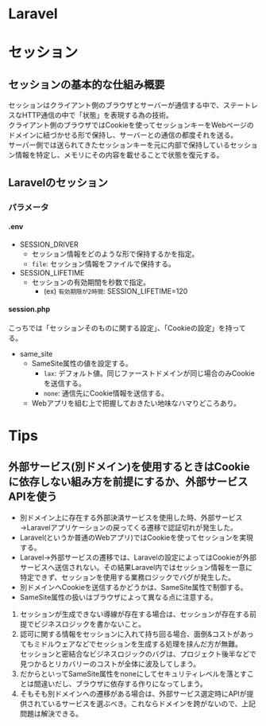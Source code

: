 # Laravel

# セッション
## セッションの基本的な仕組み概要
セッションはクライアント側のブラウザとサーバーが通信する中で、ステートレスなHTTP通信の中で「状態」を表現する為の技術。  
クライアント側のブラウザではCookieを使ってセッションキーをWebページのドメインに紐づかせる形で保持し、サーバーとの通信の都度それを送る。  
サーバー側では送られてきたセッションキーを元に内部で保持しているセッション情報を特定し、メモリにその内容を載せることで状態を復元する。
## Laravelのセッション
### パラメータ
#### .env
* SESSION_DRIVER
  + セッション情報をどのような形で保持するかを指定。
  + `file`: セッション情報をファイルで保持する。
* SESSION_LIFETIME
  + セッションの有効期間を秒数で指定。
    * (ex) `有効期限が2時間`: SESSION_LIFETIME=120
#### session.php
こっちでは「セッションそのものに関する設定」、「Cookieの設定」を持ってる。
* same_site
  * SameSite属性の値を設定する。
    * `lax`: デフォルト値。同じファーストドメインが同じ場合のみCookieを送信する。
    * `none`: 通信先にCookie情報を送信する。 
  * Webアプリを組む上で把握しておきたい地味なハマりどころあり。
    


# Tips
## 外部サービス(別ドメイン)を使用するときはCookieに依存しない組み方を前提にするか、外部サービスAPIを使う
* 別ドメイン上に存在する外部決済サービスを使用した時、外部サービス→Laravelアプリケーションの戻ってくる遷移で認証切れが発生した。
* Laravel(というか普通のWebアプリ)ではCookieを使ってセッションを実現する。
* Laravel→外部サービスの遷移では、Laravelの設定によってはCookieが外部サービスへ送信されない。その結果Laravel内ではセッション情報を一意に特定できず、セッションを使用する業務ロジックでバグが発生した。
* 別ドメインへCookieを送信するかどうかは、SameSite属性で制御する。
* SameSite属性の扱いはブラウザによって異なる点に注意する。

1. セッションが生成できない導線が存在する場合は、セッションが存在する前提でビジネスロジックを書かないこと。
2. 認可に関する情報をセッションに入れて持ち回る場合、面倒&コストがあってもミドルウェアなどでセッションを生成する処理を挟んだ方が無難。  
セッションと密結合なビジネスロジックのバグは、プロジェクト後半などで見つかるとリカバリーのコストが全体に波及してしまう。
3. だからといってSameSite属性をnoneにしてセキュリティレベルを落とすことは間違いだし、ブラウザに依存する作りになってしまう。
4. そもそも別ドメインへの遷移がある場合は、外部サービス選定時にAPIが提供されているサービスを選ぶべき。これならドメインを跨がないので、上記問題は解決できる。
